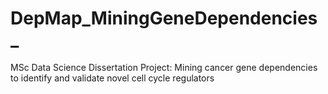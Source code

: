 # DepMap_MiningGeneDependencies_
MSc Data Science Dissertation Project: Mining cancer gene dependencies to identify and validate novel cell cycle regulators
